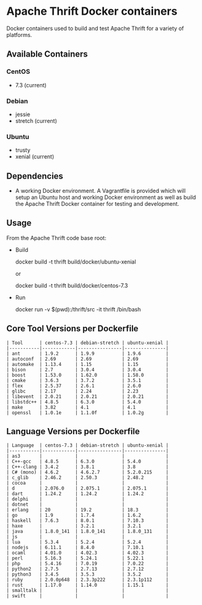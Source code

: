 # Apache Thrift Docker containers
Docker containers used to build and test Apache Thrift for a variety of platforms.

## Available Containers

### CentOS
* 7.3 (current)

### Debian
* jessie
* stretch (current)

### Ubuntu
* trusty
* xenial (current)

## Dependencies
* A working Docker environment. A Vagrantfile is provided which will setup an Ubuntu host and working Docker environment as well as build the Apache Thrift Docker container for testing and development.

## Usage
From the Apache Thrift code base root:

* Build

	docker build -t thrift build/docker/ubuntu-xenial

	or

	docker build -t thrift build/docker/centos-7.3

* Run

	docker run -v $(pwd):/thrift/src -it thrift /bin/bash

## Core Tool Versions per Dockerfile
    | Tool      | centos-7.3 | debian-stretch | ubuntu-xenial |
    |-----------|------------|----------------|---------------|
    | ant       | 1.9.2      | 1.9.9          | 1.9.6         |
    | autoconf  | 2.69       | 2.69           | 2.69          |
    | automake  | 1.13.4     | 1.15           | 1.15          |
    | bison     | 2.7        | 3.0.4          | 3.0.4         |
    | boost     | 1.53.0     | 1.62.0         | 1.58.0        |
    | cmake     | 3.6.3      | 3.7.2          | 3.5.1         |
    | flex      | 2.5.37     | 2.6.1          | 2.6.0         |
    | glibc     | 2.17       | 2.24           | 2.23          |
    | libevent  | 2.0.21     | 2.0.21         | 2.0.21        |
    | libstdc++ | 4.8.5      | 6.3.0          | 5.4.0         |
    | make      | 3.82       | 4.1            | 4.1           |
    | openssl   | 1.0.1e     | 1.1.0f         | 1.0.2g        |

## Language Versions per Dockerfile
    | Language  | centos-7.3 | debian-stretch | ubuntu-xenial |
    |-----------|------------|----------------|---------------|
    | as3       |            |                |               |
    | C++-gcc   | 4.8.5      | 6.3.0          | 5.4.0         |
    | C++-clang | 3.4.2      | 3.8.1          | 3.8           |
    | C# (mono) | 4.6.2      | 4.6.2.7        | 5.2.0.215     |
    | c_glib    | 2.46.2     | 2.50.3         | 2.48.2        |
    | cocoa     |            |                |               |
    | d         | 2.076.0    | 2.075.1        | 2.075.1       |
    | dart      | 1.24.2     | 1.24.2         | 1.24.2        |
    | delphi    |            |                |               |
    | dotnet    |            |                |               |
    | erlang    | 20         | 19.2           | 18.3          |
    | go        | 1.9        | 1.7.4          | 1.6.2         |
    | haskell   | 7.6.3      | 8.0.1          | 7.10.3        |
    | haxe      |            | 3.2.1          | 3.2.1         |
    | java      | 1.8.0_141  | 1.8.0_141      | 1.8.0_131     |
    | js        |            |                |               |
    | lua       | 5.3.4      | 5.2.4          | 5.2.4         |
    | nodejs    | 6.11.1     | 8.4.0          | 7.10.1        |
    | ocaml     | 4.01.0     | 4.02.3         | 4.02.3        |
    | perl      | 5.16.3     | 5.24.1         | 5.22.1        |
    | php       | 5.4.16     | 7.0.19         | 7.0.22        |
    | python2   | 2.7.5      | 2.7.13         | 2.7.12        |
    | python3   | 3.4.5      | 3.5.3          | 3.5.2         |
    | ruby      | 2.0.0p648  | 2.3.3p222      | 2.3.1p112     |
    | rust      | 1.17.0     | 1.14.0         | 1.15.1        |
    | smalltalk |            |                |               |
    | swift     |            |                |               |

